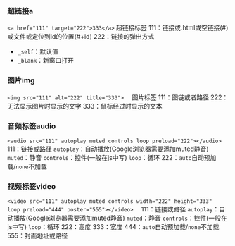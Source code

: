 ### 超链接a 
`<a href="111" target="222">333</a>`
超链接标签
111：链接或.html或空链接(#)或文件或定位到id的位置(#+id)
222：链接的弹出方式
 - `_self`：默认值
 - `_blank`：新窗口打开
### 图片img
`<img src="111" alt="222" title="333">  `
图片标签
111：图链或者路径
222：无法显示图片时显示的文字
333：鼠标经过时显示的文本
### 音频标签audio
`<audio src="111" autoplay muted controls loop preload="222"></audio>  `
111：链接或路径
`autoplay`：自动播放(Google浏览器需要添加muted静音)
`muted`：静音
`controls`：控件(一般在js中写)
`loop`：循环
222：`auto`自动预加载/`none`不加载  
### 视频标签video
`<video src="111" autoplay muted controls width="222" height="333" loop preload="444" poster="555"></video>  `
111：链接或路径
`autoplay`：自动播放(Google浏览器需要添加muted静音)
`muted`：静音
`controls`：控件(一般在js中写)
`loop`：循环
222：高度
333：宽度
444：`auto`自动预加载/`none`不加载  
555：封面地址或路径